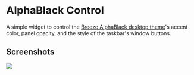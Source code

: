 # AlphaBlack Control

A simple widget to control the [Breeze AlphaBlack desktop theme](https://github.com/dhruv8sh/breeze-alphablack-plasma6)'s accent color, panel opacity, and the style of the taskbar's window buttons.

## Screenshots

![](https://i.imgur.com/TYxCBnc.jpg)
